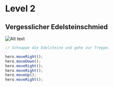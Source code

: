 # Level 2 
## Vergesslicher Edelsteinschmied 
![Alt text](2.png)





```js
// Schnappe die Edelsteine und gehe zur Treppe.

hero.moveRight();
hero.moveDown();
hero.moveRight();
hero.moveRight();
hero.moveUp();
hero.moveRight();

